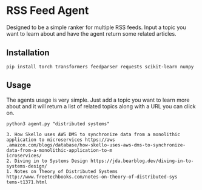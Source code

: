 # RSS Feed Agent

Designed to be a simple ranker for multiple RSS feeds. Input a topic you want to
learn about and have the agent return some related articles.

## Installation
```
pip install torch transformers feedparser requests scikit-learn numpy
```

## Usage
The agents usage is very simple. Just add a topic you want to learn more about 
and it will return a list of related topics along with a URL you can click on.
```
python3 agent.py "distributed systems"

3. How Skello uses AWS DMS to synchronize data from a monolithic application to microservices https://aws
.amazon.com/blogs/database/how-skello-uses-aws-dms-to-synchronize-data-from-a-monolithic-application-to-m
icroservices/
2. Diving in to Systems Design https://jda.bearblog.dev/diving-in-to-systems-design/
1. Notes on Theory of Distributed Systems http://www.freetechbooks.com/notes-on-theory-of-distributed-sys
tems-t1371.html
```
